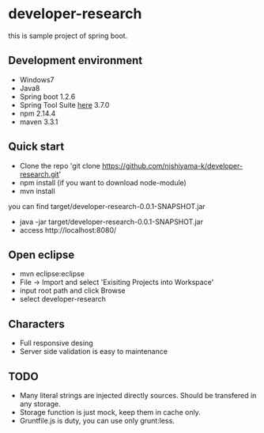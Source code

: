 # developer-research

this is sample project of spring boot.

## Development environment

- Windows7
- Java8
- Spring boot 1.2.6
- Spring Tool Suite [here](http://spring.io/tools) 3.7.0
- npm 2.14.4
- maven 3.3.1

## Quick start

- Clone the repo 'git clone https://github.com/nishiyama-k/developer-research.git'
- npm install (if you want to download node-module)
- mvn install

you can find target/developer-research-0.0.1-SNAPSHOT.jar

- java -jar target/developer-research-0.0.1-SNAPSHOT.jar
- access http://localhost:8080/

## Open eclipse

- mvn eclipse:eclipse
- File -> Import and select 'Exisiting Projects into Workspace'
- input root path and click Browse
- select developer-research

## Characters

- Full responsive desing
- Server side validation is easy to maintenance

## TODO

- Many literal strings are injected directly sources. Should be transfered in any storage.
- Storage function is just mock, keep them in cache only.
- Gruntfile.js is duty, you can use only grunt:less.

